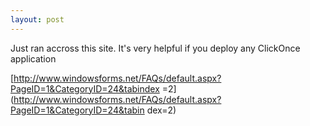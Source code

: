 ```yaml
---
layout: post
---
```

Just ran accross this site.  It's very helpful if you deploy any ClickOnce
application

[http://www.windowsforms.net/FAQs/default.aspx?PageID=1&CategoryID=24&tabindex
=2](http://www.windowsforms.net/FAQs/default.aspx?PageID=1&CategoryID=24&tabin
dex=2)

